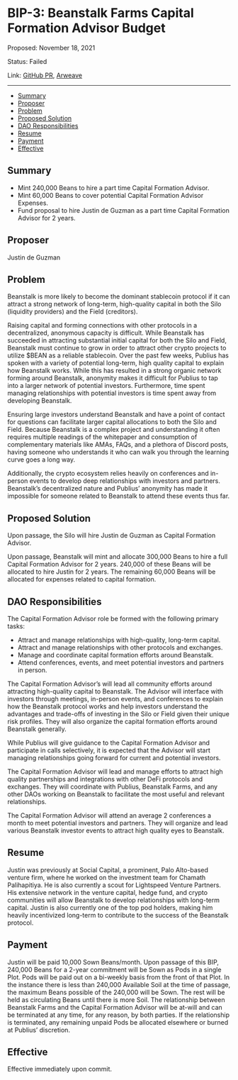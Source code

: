 # BIP-3: Beanstalk Farms Capital Formation Advisor Budget

Proposed: November 18, 2021

Status: Failed

Link: [GitHub PR](https://github.com/BeanstalkFarms/Beanstalk/pull/6), [Arweave](https://arweave.net/7pjSPpz8NOoqG4aFkB6M1rWn4tPzjr0o7Z41t4kPd9g)

---

- [Summary](#summary)
- [Proposer](#proposer)
- [Problem](#problem)
- [Proposed Solution](#proposed-solution)
- [DAO Responsibilities](#dao-responsibilities)
- [Resume](#resume)
- [Payment](#payment)
- [Effective](#effective)

## Summary

- Mint 240,000 Beans to hire a part time Capital Formation Advisor.
- Mint 60,000 Beans to cover potential Capital Formation Advisor Expenses.
- Fund proposal to hire Justin de Guzman as a part time Capital Formation Advisor for 2 years.

## Proposer

Justin de Guzman

## Problem

Beanstalk is more likely to become the dominant stablecoin protocol if it can attract a strong network of long-term, high-quality capital in both the Silo (liquidity providers) and the Field (creditors).

Raising capital and forming connections with other protocols in a decentralized, anonymous capacity is difficult. While Beanstalk has succeeded in attracting substantial initial capital for both the Silo and Field, Beanstalk must continue to grow in order to attract other crypto projects to utilize $BEAN as a reliable stablecoin.   Over the past few weeks, Publius has spoken with a variety of potential long-term, high quality capital to explain how Beanstalk works. While this has resulted in a strong organic network forming around Beanstalk, anonymity makes it difficult for Publius to tap into a larger network of potential investors. Furthermore, time spent managing relationships with potential investors is time spent away from developing Beanstalk.

Ensuring large investors understand Beanstalk and have a point of contact for questions can facilitate larger capital allocations to both the Silo and Field. Because Beanstalk is a complex project and understanding it often requires multiple readings of the whitepaper and consumption of complementary materials like AMAs, FAQs, and a plethora of Discord posts, having someone who understands it who can walk you through the learning curve goes a long way.

Additionally, the crypto ecosystem relies heavily on conferences and in-person events to develop deep relationships with investors and partners. Beanstalk’s decentralized nature and Publius’ anonymity has made it impossible for someone related to Beanstalk to attend these events thus far.

## Proposed Solution

Upon passage, the Silo will hire Justin de Guzman as Capital Formation Advisor.

Upon passage, Beanstalk will mint and allocate 300,000 Beans to hire a full Capital Formation Advisor for 2 years. 240,000 of these Beans will be allocated to hire Justin for 2 years. The remaining 60,000 Beans will be allocated for expenses related to capital formation.

## DAO Responsibilities

The Capital Formation Advisor role be formed with the following primary tasks:

- Attract and manage relationships with high-quality, long-term capital.  
- Attract and manage relationships with other protocols and exchanges.
- Manage and coordinate capital formation efforts around Beanstalk.
- Attend conferences, events, and meet potential investors and partners in person.

The Capital Formation Advisor’s will lead all community efforts around attracting high-quality capital to Beanstalk. The Advisor will interface with investors through meetings, in-person events, and conferences to explain how the Beanstalk protocol works and help investors understand the advantages and trade-offs of investing in the Silo or Field given their unique risk profiles. They will also organize the capital formation efforts around Beanstalk generally.

While Publius will give guidance to the Capital Formation Advisor and participate in calls selectively, it is expected that the Advisor will start managing relationships going forward for current and potential investors.

The Capital Formation Advisor will lead and manage efforts to attract high quality partnerships and integrations with other DeFi protocols and exchanges. They will coordinate with Publius, Beanstalk Farms, and any other DAOs working on Beanstalk to facilitate the most useful and relevant relationships.

The Capital Formation Advisor will attend an average 2 conferences a month to meet potential investors and partners. They will organize and lead various Beanstalk investor events to attract high quality eyes to Beanstalk.

## Resume

Justin was previously at Social Capital, a prominent, Palo Alto-based venture firm, where he worked on the investment team for Chamath Palihapitiya. He is also currently a scout for Lightspeed Venture Partners. His extensive network in the venture capital, hedge fund, and crypto communities will allow Beanstalk to develop relationships with long-term capital. Justin is also currently one of the top pod holders, making him heavily incentivized long-term to contribute to the success of the Beanstalk protocol.

## Payment

Justin will be paid 10,000 Sown Beans/month. Upon passage of this BIP, 240,000 Beans for a 2-year commitment will be Sown as Pods in a single Plot. Pods will be paid out on a bi-weekly basis from the front of that Plot. In the instance there is less than 240,000 Available Soil at the time of passage, the maximum Beans possible of the 240,000 will be Sown. The rest will be held as circulating Beans until there is more Soil. The relationship between Beanstalk Farms and the Capital Formation Advisor will be at-will and can be terminated at any time, for any reason, by both parties. If the relationship is terminated, any remaining unpaid Pods be allocated elsewhere or burned at Publius’ discretion.

## Effective

Effective immediately upon commit.
